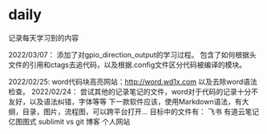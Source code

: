 # daily
记录每天学习到的内容

2022/03/07：
添加了对gpio_direction_output的学习过程。
包含了如何根据头文件的引用和ctags去追代码，以及根据.config文件区分代码被编译的模块。

2022/02/25:
word代码块高亮网站：http://word.wd1x.com
以及去除word语法检查。
2022/02/24：
尝试其他的记录笔记的文件，word对于代码的记录十分不友好，以及语法纠错，字体等等
下一款软件应该，使用Markdown语法，有大纲，目录，图片，流程图，可以跨平台打开...
目标中的文件有：
飞书
有道云笔记
亿图图式
sublimit
vs
git
博客
个人网站
